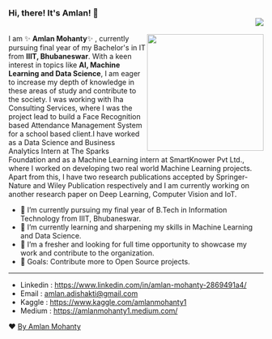 ### Hi, there! It's Amlan! 👋    <div align = 'right'>![](https://komarev.com/ghpvc/?username=amlanmohanty1&color=yellow)</div>

<img align='right' src="https://media.giphy.com/media/M9gbBd9nbDrOTu1Mqx/giphy.gif" width="230">

I am ✨ **Amlan Mohanty**✨ , currently pursuing final year of my Bachelor's in IT from **IIIT, Bhubaneswar**. With a keen interest in topics like **AI, Machine Learning and Data Science**, I am eager to increase my depth of knowledge in these areas of study and contribute to the society. I was working with Iha Consulting Services, where I was the project lead to build a Face Recognition based Attendance Management System for a school based client.I have worked as a Data Science and Business Analytics Intern at The Sparks Foundation and as a Machine Learning intern at SmartKnower Pvt Ltd., where I worked on developing two real world Machine Learning projects. Apart from this, I have two research publications accepted by Springer-Nature and Wiley Publication respectively and I am currently working on another research paper on Deep Learning, Computer Vision and IoT.
  

- 💼 I’m currently pursuing my final year of B.Tech in Information Technology from IIIT, Bhubaneswar.
- 🌱 I’m currently learning and sharpening my skills in Machine Learning and Data Science.
- 🔭 I’m a fresher and looking for full time opportunity to showcase my work and contribute to the organization.
- 🥅 Goals: Contribute more to Open Source projects.                                           
<!--<p align= "center"><img src="https://github-readme-stats.vercel.app/api?username=amlanmohanty1&show_icons=true"></p>-->
<!--
<br><br>
<br>
-->
<hr>
<!--<img src="https://spectrapackautomation.com/img/contactme.gif" /> -->

-  Linkedin : https://www.linkedin.com/in/amlan-mohanty-2869491a4/
-  Email  : amlan.adishakti@gmail.com
-  Kaggle : https://www.kaggle.com/amlanmohanty1
-  Medium : https://amlanmohanty1.medium.com/





❤ [By Amlan Mohanty](https://github.com/amlanmohanty1/)
